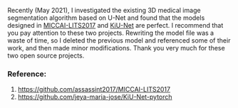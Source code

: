 
Recently (May 2021), I investigated the existing 3D medical image segmentation algorithm based on U-Net and found that the models designed in [MICCAI-LITS2017](https://github.com/assassint2017/MICCAI-LITS2017) and [KiU-Net](https://github.com/jeya-maria-jose/KiU-Net-pytorch) are perfect. I recommend that you pay attention to these two projects. Rewriting the model file was a waste of time, so I deleted the previous model and referenced some of their work, and then made minor modifications. Thank you very much for these two open source projects.

### Reference:
1. https://github.com/assassint2017/MICCAI-LITS2017  
2. https://github.com/jeya-maria-jose/KiU-Net-pytorch
